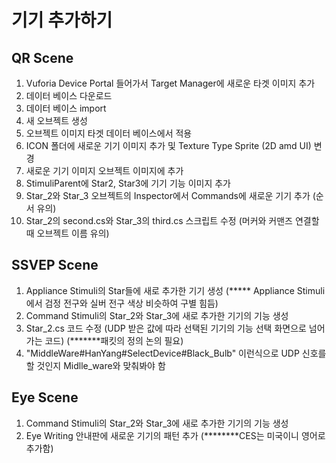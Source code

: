 # 기기 추가하기

## QR Scene
<ol>
  <li> Vuforia Device Portal 들어가서 Target Manager에 새로운 타겟 이미지 추가</li>
  <li> 데이터 베이스 다운로드</li>
  <li> 데이터 베이스 import</li>
  <li> 새 오브젝트 생성</li>
  <li> 오브젝트 이미지 타겟 데이터 베이스에서 적용</li>
  <li> ICON 폴더에 새로운 기기 이미지 추가 및 Texture Type Sprite (2D amd UI) 변경</li>
  <li> 새로운 기기 이미지 오브젝트 이미지에 추가</li>
  <li> StimuliParent에 Star2, Star3에 기기 기능 이미지 추가</li>
  <li> Star_2와 Star_3 오브젝트의 Inspector에서 Commands에 새로운 기기 추가 (순서 유의)</li>
  <li> Star_2의 second.cs와 Star_3의 third.cs 스크립트 수정 (머커와 커맨즈 연결할 때 오브젝트 이름 유의) </li>
</ol>

## SSVEP Scene
<ol>
  <li> Appliance Stimuli의 Star들에 새로 추가한 기기 생성 (***** Appliance Stimuli에서 검정 전구와 실버 전구 색상 비슷하여 구별 힘듬)</li>
  <li> Command Stimuli의 Star_2와 Star_3에 새로 추가한 기기의 기능 생성</li>
  <li> Star_2.cs 코드 수정 (UDP 받은 값에 따라 선택된 기기의 기능 선택 화면으로 넘어가는 코드) (*******패킷의 정의 논의 필요)</li>
  <li> "MiddleWare#HanYang#SelectDevice#Black_Bulb" 이런식으로 UDP 신호를 할 것인지 Midlle_ware와 맞춰봐야 함</li>
</ol>

## Eye Scene
<ol>
  <li> Command Stimuli의 Star_2와 Star_3에 새로 추가한 기기의 기능 생성</li>
  <li> Eye Writing 안내판에 새로운 기기의 패턴 추가 (********CES는 미국이니 영어로 추가함)</li>
</ol>
